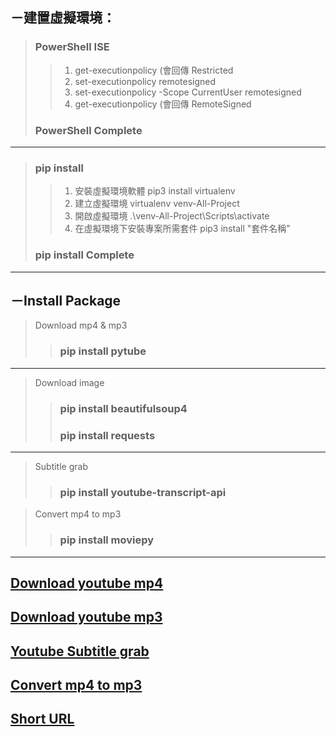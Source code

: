 ## －建置虛擬環境：
> ###  PowerShell ISE
>> 1. get-executionpolicy (會回傳 Restricted
>> 2. set-executionpolicy remotesigned
>> 3. set-executionpolicy -Scope CurrentUser remotesigned
>> 4. get-executionpolicy (會回傳 RemoteSigned
> ### PowerShell Complete 
---
> ### pip install
>> 1. 安裝虛擬環境軟體 pip3 install virtualenv  
>> 2. 建立虛擬環境 virtualenv venv-All-Project
>> 3. 開啟虛擬環境 .\venv-All-Project\Scripts\activate
>> 4. 在虛擬環境下安裝專案所需套件 pip3 install "套件名稱"
> ### pip install Complete
---

## －Install Package
> Download mp4 & mp3
>> ###  pip install pytube
---
> Download image
>> ### pip install beautifulsoup4
>> ### pip install requests
---
> Subtitle grab
>> ### pip install youtube-transcript-api

> Convert mp4 to mp3
>> ### pip install moviepy
---
## [Download youtube mp4](https://github.com/ChengHan16/All-kinds-of-Project/blob/main/All-Project/Download%20Youtube%20mp4.md)
## [Download youtube mp3](https://github.com/ChengHan16/All-kinds-of-Project/blob/main/All-Project/Download%20Youtube%20mp3.md)
## [Youtube Subtitle grab](https://github.com/ChengHan16/All-kinds-of-Project/blob/main/All-Project/Youtube%20Subtitle%20grab.md)
## [Convert mp4 to mp3](https://github.com/ChengHan16/All-kinds-of-Project/blob/main/All-Project/Convert%20mp4%20to%20mp3.py)
## [Short URL](https://github.com/ChengHan16/All-kinds-of-Project/blob/main/All-Project/Short%20URL.md)
